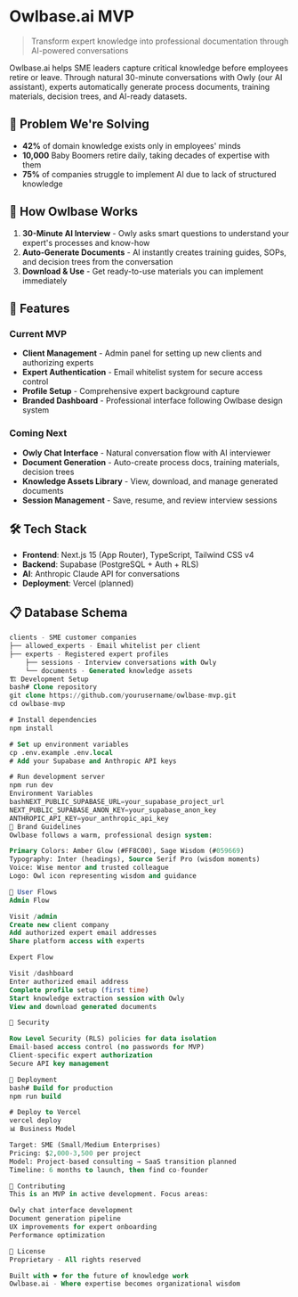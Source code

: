 # Owlbase.ai MVP

> Transform expert knowledge into professional documentation through AI-powered conversations

Owlbase.ai helps SME leaders capture critical knowledge before employees retire or leave. Through natural 30-minute conversations with Owly (our AI assistant), experts automatically generate process documents, training materials, decision trees, and AI-ready datasets.

## 🎯 Problem We're Solving

- **42%** of domain knowledge exists only in employees' minds
- **10,000** Baby Boomers retire daily, taking decades of expertise with them
- **75%** of companies struggle to implement AI due to lack of structured knowledge

## 🦉 How Owlbase Works

1. **30-Minute AI Interview** - Owly asks smart questions to understand your expert's processes and know-how
2. **Auto-Generate Documents** - AI instantly creates training guides, SOPs, and decision trees from the conversation
3. **Download & Use** - Get ready-to-use materials you can implement immediately

## 🚀 Features

### Current MVP
- **Client Management** - Admin panel for setting up new clients and authorizing experts
- **Expert Authentication** - Email whitelist system for secure access control
- **Profile Setup** - Comprehensive expert background capture
- **Branded Dashboard** - Professional interface following Owlbase design system

### Coming Next
- **Owly Chat Interface** - Natural conversation flow with AI interviewer
- **Document Generation** - Auto-create process docs, training materials, decision trees
- **Knowledge Assets Library** - View, download, and manage generated documents
- **Session Management** - Save, resume, and review interview sessions

## 🛠 Tech Stack

- **Frontend**: Next.js 15 (App Router), TypeScript, Tailwind CSS v4
- **Backend**: Supabase (PostgreSQL + Auth + RLS)
- **AI**: Anthropic Claude API for conversations
- **Deployment**: Vercel (planned)

## 📋 Database Schema

```sql
clients - SME customer companies
├── allowed_experts - Email whitelist per client
├── experts - Registered expert profiles
    ├── sessions - Interview conversations with Owly
    └── documents - Generated knowledge assets
🏗 Development Setup
bash# Clone repository
git clone https://github.com/yourusername/owlbase-mvp.git
cd owlbase-mvp

# Install dependencies
npm install

# Set up environment variables
cp .env.example .env.local
# Add your Supabase and Anthropic API keys

# Run development server
npm run dev
Environment Variables
bashNEXT_PUBLIC_SUPABASE_URL=your_supabase_project_url
NEXT_PUBLIC_SUPABASE_ANON_KEY=your_supabase_anon_key
ANTHROPIC_API_KEY=your_anthropic_api_key
🎨 Brand Guidelines
Owlbase follows a warm, professional design system:

Primary Colors: Amber Glow (#FF8C00), Sage Wisdom (#059669)
Typography: Inter (headings), Source Serif Pro (wisdom moments)
Voice: Wise mentor and trusted colleague
Logo: Owl icon representing wisdom and guidance

📱 User Flows
Admin Flow

Visit /admin
Create new client company
Add authorized expert email addresses
Share platform access with experts

Expert Flow

Visit /dashboard
Enter authorized email address
Complete profile setup (first time)
Start knowledge extraction session with Owly
View and download generated documents

🔐 Security

Row Level Security (RLS) policies for data isolation
Email-based access control (no passwords for MVP)
Client-specific expert authorization
Secure API key management

🚀 Deployment
bash# Build for production
npm run build

# Deploy to Vercel
vercel deploy
📊 Business Model

Target: SME (Small/Medium Enterprises)
Pricing: $2,000-3,500 per project
Model: Project-based consulting → SaaS transition planned
Timeline: 6 months to launch, then find co-founder

🤝 Contributing
This is an MVP in active development. Focus areas:

Owly chat interface development
Document generation pipeline
UX improvements for expert onboarding
Performance optimization

📄 License
Proprietary - All rights reserved

Built with ❤️ for the future of knowledge work
Owlbase.ai - Where expertise becomes organizational wisdom